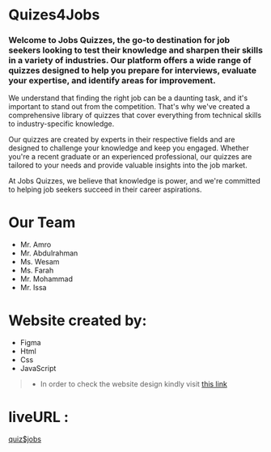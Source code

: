 # Quizes4Jobs
### Welcome to Jobs Quizzes, the go-to destination for job seekers looking to test their knowledge and sharpen their skills in a variety of industries. Our platform offers a wide range of quizzes designed to help you prepare for interviews, evaluate your expertise, and identify areas for improvement.

We understand that finding the right job can be a daunting task, and it's important to stand out from the competition. That's why we've created a comprehensive library of quizzes that cover everything from technical skills to industry-specific knowledge.

Our quizzes are created by experts in their respective fields and are designed to challenge your knowledge and keep you engaged. Whether you're a recent graduate or an experienced professional, our quizzes are tailored to your needs and provide valuable insights into the job market.

At Jobs Quizzes, we believe that knowledge is power, and we're committed to helping job seekers succeed in their career aspirations.

# Our Team

+ Mr. Amro
+ Mr. Abdulrahman
+ Ms. Wesam
+ Ms. Farah
+ Mr. Mohammad
+ Mr. Issa

# Website created by:

+ Figma
+ Html
+ Css
+ JavaScript

>* In order to check the website design kindly visit [this link](https://www.figma.com/file/01KIUS6NMMtCpUNXnc12SY/Quiz-Project?node-id=37-764&t=SKxRpDyo9d2I1iFE-0)

# liveURL :
[quiz$jobs](https://group-4-quiz-website.github.io/G4-Quiz-Website/)
